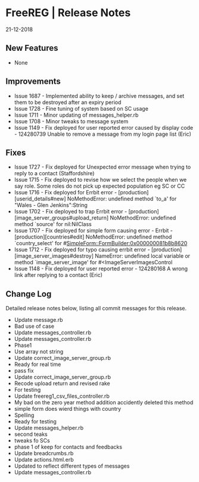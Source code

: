 __FreeREG | Release Notes__
  =======================
  21-12-2018

  __New Features__
  ----------------

  * None


  __Improvements__
  ----------------

  * Issue 1687 - Implemented ability to keep / archive messages, and set them to be destroyed after an expiry period
  * Issue 1728 - Fine tuning of system based on SC usage
  * Issue 1711 - Minor updating of messages_helper.rb
  * Issue 1708 - Minor tweaks to message system 
  * Issue 1149 - Fix deployed for user reported error caused by display code - 124280739 Unable to remove a message from my login page list (Eric)


  __Fixes__
  ---------

  * Issue 1727 - Fix deployed for Unexpected error message when trying to reply to a contact (Staffordshire)
  * Issue 1715 - Fix deployed to revise how we select the people when we say role. Some roles do not pick up expected population eg SC or CC
  * Issue 1716 - Fix deployed for Errbit error - [production][userid_details#new] NoMethodError: undefined method `to_a' for "Wales - Glen Jenkins":String
  * Issue 1702 - Fix deployed to trap Errbit error - [production][image_server_groups#upload_return] NoMethodError: undefined method `source' for nil:NilClass
  * Issue 1707 - Fix deployed for simple form causing error - Errbit - [production][countries#edit] NoMethodError: undefined method `country_select' for #<SimpleForm::FormBuilder:0x000000081b8b8620>
  * Issue 1712 - Fix deployed for typo causing errbit error - [production][image_server_images#destroy] NameError: undefined local variable or method `image_server_image' for #<ImageServerImagesControl
  * Issue 1148 - Fix deployed for user reported error - 124280168 A wrong link after replying to a contact (Eric)



  __Change Log__
  ----------------

  Detailed release notes below, listing all commit messages for this release.


* Update message.rb
* Bad use of case
* Update messages_controller.rb
* Update messages_controller.rb
* Phase1
* Use array not string
* Update correct_image_server_group.rb
* Ready for real time
* pass fix
* Update correct_image_server_group.rb
* Recode upload return and revised rake
* For testing
* Update freereg1_csv_files_controller.rb
* My bad on the zero year method addition accidently deleted this method
* simple form does wierd things with country
* Spelling
* Ready for testing
* Update messages_helper.rb
* second teaks
* tweaks fo SCs
* phase 1 of keep for contacts and feedbacks
* Update breadcrumbs.rb
* Update actions.html.erb
* Updated to reflect different types of messages
* Update messages_controller.rb